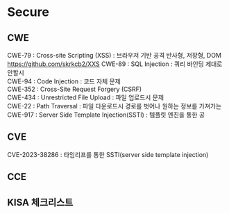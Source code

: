 # Secure 
## CWE
CWE-79 : Cross-site Scripting (XSS) : 브라우저 기반 공격 반사형, 저장형, DOM  
https://github.com/skrkcb2/XXS
CWE-89 : SQL Injection : 쿼리 바인딩 제대로 안할시  
CWE-94 : Code Injection : 코드 자체 문제  
CWE-352 : Cross-Site Request Forgery (CSRF)  
CWE-434 : Unrestricted File Upload : 파일 업로드시 문제  
CWE-22 : Path Traversal : 파일 다운로드시 경로를 벗어나 원하는 정보를 가져가는  
CWE-917 : Server Side Template Injection(SSTI) : 템플릿 엔진을 통한 공  

## CVE
CVE-2023-38286 : 타임리프를 통한 SSTI(server side template injection)
## CCE
## KISA 체크리스트
